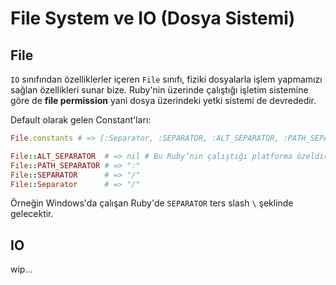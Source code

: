 # File System ve IO (Dosya Sistemi)

## File

`IO` sınıfından özelliklerler içeren `File` sınıfı, fiziki dosyalarla işlem yapmamızı sağlan özellikleri sunar bize. Ruby'nin üzerinde çalıştığı işletim sistemine göre de **file permission** yani dosya üzerindeki yetki sistemi de devrededir.

Default olarak gelen Constant'ları:

```ruby
File.constants # => [:Separator, :SEPARATOR, :ALT_SEPARATOR, :PATH_SEPARATOR, :Constants, :Stat, :WaitReadable, :WaitWritable, :EAGAINWaitReadable, :EAGAINWaitWritable, :EWOULDBLOCKWaitReadable, :EWOULDBLOCKWaitWritable, :EINPROGRESSWaitReadable, :EINPROGRESSWaitWritable, :SEEK_SET, :SEEK_CUR, :SEEK_END, :RDONLY, :WRONLY, :RDWR, :APPEND, :CREAT, :EXCL, :NONBLOCK, :TRUNC, :NOCTTY, :BINARY, :SYNC, :DSYNC, :NOFOLLOW, :LOCK_SH, :LOCK_EX, :LOCK_UN, :LOCK_NB, :NULL, :FNM_NOESCAPE, :FNM_PATHNAME, :FNM_DOTMATCH, :FNM_CASEFOLD, :FNM_EXTGLOB, :FNM_SYSCASE]

File::ALT_SEPARATOR  # => nil # Bu Ruby’nin çalıştığı platforma özeldir
File::PATH_SEPARATOR # => ":"
File::SEPARATOR      # => "/"
File::Separator      # => "/"
```

Örneğin Windows'da çalışan Ruby'de `SEPARATOR` ters slash `\` şeklinde gelecektir.

## IO

wip...